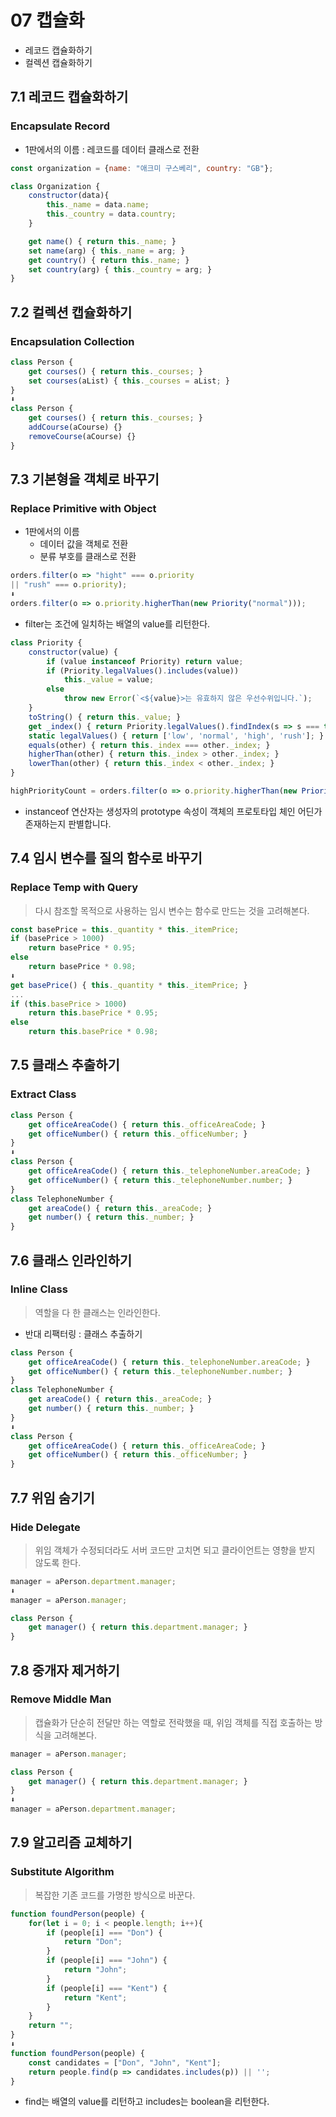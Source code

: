 # 07 캡슐화

* 레코드 캡슐화하기
* 컬렉션 캡슐화하기

## 7.1 레코드 캡슐화하기
### Encapsulate Record

>

* 1판에서의 이름 : 레코드를 데이터 클래스로 전환

```javascript
const organization = {name: "애크미 구스베리", country: "GB"};

class Organization {
    constructor(data){
        this._name = data.name;
        this._country = data.country;
    }

    get name() { return this._name; }
    set name(arg) { this._name = arg; }
    get country() { return this._name; }
    set country(arg) { this._country = arg; }
}
```

## 7.2 컬렉션 캡슐화하기
### Encapsulation Collection

```javascript
class Person {
    get courses() { return this._courses; }
    set courses(aList) { this._courses = aList; }
}
⬇️
class Person {
    get courses() { return this._courses; }
    addCourse(aCourse) {}
    removeCourse(aCourse) {}
}
```

## 7.3 기본형을 객체로 바꾸기
### Replace Primitive with Object

* 1판에서의 이름
  - 데이터 값을 객체로 전환
  - 분류 부호를 클래스로 전환

```javascript
orders.filter(o => "hight" === o.priority 
|| "rush" === o.priority);
⬇️
orders.filter(o => o.priority.higherThan(new Priority("normal")));
```
* filter는 조건에 일치하는 배열의 value를 리턴한다.

```javascript
class Priority {
    constructor(value) {
        if (value instanceof Priority) return value;
        if (Priority.legalValues().includes(value))
            this._value = value;
        else 
            throw new Error(`<${value}>는 유효하지 않은 우선수위입니다.`);
    }
    toString() { return this._value; }
    get _index() { return Priority.legalValues().findIndex(s => s === this._value); }
    static legalValues() { return ['low', 'normal', 'high', 'rush']; }
    equals(other) { return this._index === other._index; }
    higherThan(other) { return this._index > other._index; }
    lowerThan(other) { return this._index < other._index; }
}

highPriorityCount = orders.filter(o => o.priority.higherThan(new Priority("normal"))).length;
```

* instanceof 연산자는 생성자의 prototype 속성이 객체의 프로토타입 체인 어딘가 존재하는지 판별합니다.


## 7.4 임시 변수를 질의 함수로 바꾸기
### Replace Temp with Query

>다시 참조할 목적으로 사용하는 임시 변수는 함수로 만드는 것을 고려해본다.

```javascript
const basePrice = this._quantity * this._itemPrice;
if (basePrice > 1000)
    return basePrice * 0.95;
else
    return basePrice * 0.98;
⬇️
get basePrice() { this._quantity * this._itemPrice; }
...
if (this.basePrice > 1000)
    return this.basePrice * 0.95;
else
    return this.basePrice * 0.98;
```

## 7.5 클래스 추출하기
### Extract Class

```javascript
class Person {
    get officeAreaCode() { return this._officeAreaCode; }
    get officeNumber() { return this._officeNumber; }
}
⬇️
class Person {
    get officeAreaCode() { return this._telephoneNumber.areaCode; }
    get officeNumber() { return this._telephoneNumber.number; }
}
class TelephoneNumber {
    get areaCode() { return this._areaCode; }
    get number() { return this._number; }
}
```

## 7.6 클래스 인라인하기
### Inline Class

>역할을 다 한 클래스는 인라인한다.

* 반대 리팩터링 : 클래스 추출하기

```javascript
class Person {
    get officeAreaCode() { return this._telephoneNumber.areaCode; }
    get officeNumber() { return this._telephoneNumber.number; }
}
class TelephoneNumber {
    get areaCode() { return this._areaCode; }
    get number() { return this._number; }
}
⬇️
class Person {
    get officeAreaCode() { return this._officeAreaCode; }
    get officeNumber() { return this._officeNumber; }
}
```

## 7.7 위임 숨기기
### Hide Delegate

>위임 객체가 수정되더라도 서버 코드만 고치면 되고 클라이언트는 영향을 받지 않도록 한다.

```javascript
manager = aPerson.department.manager;
⬇️
manager = aPerson.manager;

class Person {
    get manager() { return this.department.manager; }
}
```

## 7.8 중개자 제거하기
### Remove Middle Man

>캡슐화가 단순히 전달만 하는 역할로 전락했을 때, 위임 객체를 직접 호출하는 방식을 고려해본다.

```javascript
manager = aPerson.manager;

class Person {
    get manager() { return this.department.manager; }
}
⬇️
manager = aPerson.department.manager;
```


## 7.9 알고리즘 교체하기
### Substitute Algorithm

>복잡한 기존 코드를 가명한 방식으로 바꾼다.

```javascript
function foundPerson(people) {
    for(let i = 0; i < people.length; i++){
        if (people[i] === "Don") {
            return "Don";
        }
        if (people[i] === "John") {
            return "John";
        }
        if (people[i] === "Kent") {
            return "Kent";
        }
    }
    return "";
}
⬇️
function foundPerson(people) {
    const candidates = ["Don", "John", "Kent"];
    return people.find(p => candidates.includes(p)) || '';
}
```

* find는 배열의 value를 리턴하고 includes는 boolean을 리턴한다.



